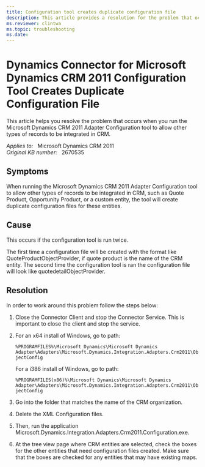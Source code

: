 ```yaml
---
title: Configuration tool creates duplicate configuration file
description: This article provides a resolution for the problem that occurs when you run the Microsoft Dynamics CRM 2011 Adapter Configuration tool to allow other types of records to be integrated in CRM.
ms.reviewer: clintwa
ms.topic: troubleshooting
ms.date: 
---
```

# Dynamics Connector for Microsoft Dynamics CRM 2011 Configuration Tool Creates Duplicate Configuration File

This article helps you resolve the problem that occurs when you run the Microsoft Dynamics CRM 2011 Adapter Configuration tool to allow other types of records to be integrated in CRM.

_Applies to:_ &nbsp; Microsoft Dynamics CRM 2011  
_Original KB number:_ &nbsp; 2670535

## Symptoms

When running the Microsoft Dynamics CRM 2011 Adapter Configuration tool to allow other types of records to be integrated in CRM, such as Quote Product, Opportunity Product, or a custom entity, the tool will create duplicate configuration files for these entities.

## Cause

This occurs if the configuration tool is run twice.

The first time a configuration file will be created with the format like QuoteProductObjectProvider, if quote product is the name of the CRM entity. The second time the configuration tool is ran the configuration file will look like quotedetailObjectProvider.

## Resolution

In order to work around this problem follow the steps below:

1. Close the Connector Client and stop the Connector Service. This is important to close the client and stop the service.

2. For an x64 install of Windows, go to path:

   `%PROGRAMFILES%\Microsoft Dynamics\Microsoft Dynamics Adapter\Adapters\Microsoft.Dynamics.Integration.Adapters.Crm2011\ObjectConfig`

   For a i386 install of Windows, go to path:

   `%PROGRAMFILES(x86)%\Microsoft Dynamics\Microsoft Dynamics Adapter\Adapters\Microsoft.Dynamics.Integration.Adapters.Crm2011\ObjectConfig`

3. Go into the folder that matches the name of the CRM organization.

4. Delete the XML Configuration files.

5. Then, run the application Microsoft.Dynamics.Integration.Adapters.Crm2011.Configuration.exe.

6. At the tree view page where CRM entities are selected, check the boxes for the other entities that need configuration files created. Make sure that the boxes are checked for any entities that may have existing maps.
